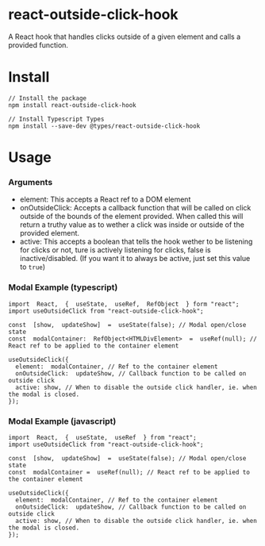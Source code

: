 # react-outside-click-hook
A React hook that handles clicks outside of a given element and calls a provided function.

# Install

    // Install the package
    npm install react-outside-click-hook
	
	// Install Typescript Types
    npm install --save-dev @types/react-outside-click-hook

# Usage

### Arguments
- element: This accepts a React ref to a DOM element
- onOutsideClick: Accepts a callback function that will be called on click outside of the bounds of the element provided. When called this will return a truthy value as to wether a click was inside or outside of the provided element.
- active: This accepts a boolean that tells the hook wether to be listening for clicks or not, ture is actively listening for clicks, false is inactive/disabled. (If you want it to always be active, just set this value to `true`)

### Modal Example (typescript)
    import  React,  {  useState,  useRef,  RefObject  } form "react";
    import useOutsideClick from "react-outside-click-hook";
    
    const  [show,  updateShow]  =  useState(false); // Modal open/close state
    const  modalContainer:  RefObject<HTMLDivElement>  =  useRef(null); // React ref to be applied to the container element
    
    useOutsideClick({
      element:  modalContainer, // Ref to the container element
      onOutsideClick:  updateShow, // Callback function to be called on outside click
      active: show, // When to disable the outside click handler, ie. when the modal is closed.
    });

### Modal Example (javascript)
    import  React,  {  useState,  useRef  } from "react";
    import useOutsideClick from "react-outside-click-hook";
    
    const  [show,  updateShow]  =  useState(false); // Modal open/close state
    const  modalContainer =  useRef(null); // React ref to be applied to the container element
    
    useOutsideClick({
      element:  modalContainer, // Ref to the container element
      onOutsideClick:  updateShow, // Callback function to be called on outside click
      active: show, // When to disable the outside click handler, ie. when the modal is closed.
    });

